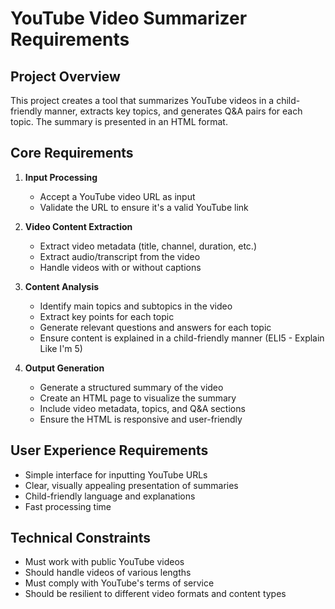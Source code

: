 # YouTube Video Summarizer Requirements

## Project Overview
This project creates a tool that summarizes YouTube videos in a child-friendly manner, extracts key topics, and generates Q&A pairs for each topic. The summary is presented in an HTML format.

## Core Requirements

1. **Input Processing**
   - Accept a YouTube video URL as input
   - Validate the URL to ensure it's a valid YouTube link

2. **Video Content Extraction**
   - Extract video metadata (title, channel, duration, etc.)
   - Extract audio/transcript from the video
   - Handle videos with or without captions

3. **Content Analysis**
   - Identify main topics and subtopics in the video
   - Extract key points for each topic
   - Generate relevant questions and answers for each topic
   - Ensure content is explained in a child-friendly manner (ELI5 - Explain Like I'm 5)

4. **Output Generation**
   - Generate a structured summary of the video
   - Create an HTML page to visualize the summary
   - Include video metadata, topics, and Q&A sections
   - Ensure the HTML is responsive and user-friendly

## User Experience Requirements
- Simple interface for inputting YouTube URLs
- Clear, visually appealing presentation of summaries
- Child-friendly language and explanations
- Fast processing time

## Technical Constraints
- Must work with public YouTube videos
- Should handle videos of various lengths
- Must comply with YouTube's terms of service
- Should be resilient to different video formats and content types
